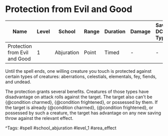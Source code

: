 # Protection from Evil and Good

| Name | Level | School | Range | Duration | Damage | Save DC & Type |
|------|-------|--------|-------|----------|--------|----------------|
| Protection from Evil and Good | 1 | Abjuration | Point | Timed | - | - |

Until the spell ends, one willing creature you touch is protected against certain types of creatures: aberrations, celestials, elementals, fey, fiends, and undead.

The protection grants several benefits. Creatures of those types have disadvantage on attack rolls against the target. The target also can't be {@condition charmed}, {@condition frightened}, or possessed by them. If the target is already {@condition charmed}, {@condition frightened}, or possessed by such a creature, the target has advantage on any new saving throw against the relevant effect.

^Tags: #spell #school_abjuration #level_1 #area_effect